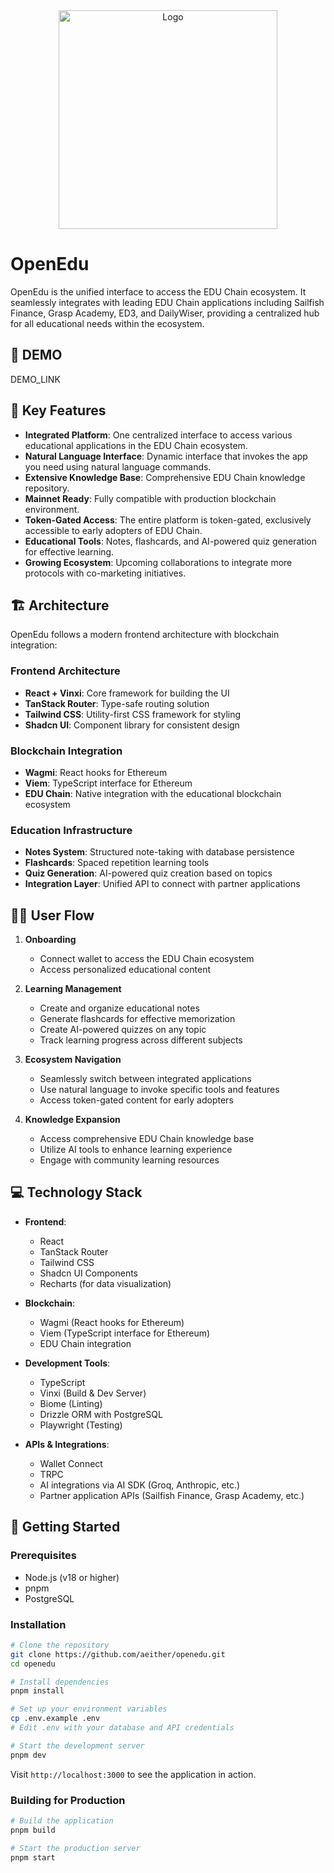 <div align="center">
    <img src="https://github.com/user-attachments/assets/aa4fac2b-a225-407a-b9f7-42318ed2719c" alt="Logo" width="350">
</div>


# OpenEdu

OpenEdu is the unified interface to access the EDU Chain ecosystem. It seamlessly integrates with leading EDU Chain applications including Sailfish Finance, Grasp Academy, ED3, and DailyWiser, providing a centralized hub for all educational needs within the ecosystem.

## 🏁 DEMO

DEMO_LINK

## 🌟 Key Features

- **Integrated Platform**: One centralized interface to access various educational applications in the EDU Chain ecosystem.
- **Natural Language Interface**: Dynamic interface that invokes the app you need using natural language commands.
- **Extensive Knowledge Base**: Comprehensive EDU Chain knowledge repository.
- **Mainnet Ready**: Fully compatible with production blockchain environment.
- **Token-Gated Access**: The entire platform is token-gated, exclusively accessible to early adopters of EDU Chain.
- **Educational Tools**: Notes, flashcards, and AI-powered quiz generation for effective learning.
- **Growing Ecosystem**: Upcoming collaborations to integrate more protocols with co-marketing initiatives.

## 🏗️ Architecture

OpenEdu follows a modern frontend architecture with blockchain integration:

### Frontend Architecture
- **React + Vinxi**: Core framework for building the UI
- **TanStack Router**: Type-safe routing solution
- **Tailwind CSS**: Utility-first CSS framework for styling
- **Shadcn UI**: Component library for consistent design

### Blockchain Integration
- **Wagmi**: React hooks for Ethereum
- **Viem**: TypeScript interface for Ethereum
- **EDU Chain**: Native integration with the educational blockchain ecosystem

### Education Infrastructure
- **Notes System**: Structured note-taking with database persistence
- **Flashcards**: Spaced repetition learning tools
- **Quiz Generation**: AI-powered quiz creation based on topics
- **Integration Layer**: Unified API to connect with partner applications

## 🚶‍♂️ User Flow

1. **Onboarding**
   - Connect wallet to access the EDU Chain ecosystem
   - Access personalized educational content

2. **Learning Management**
   - Create and organize educational notes
   - Generate flashcards for effective memorization
   - Create AI-powered quizzes on any topic
   - Track learning progress across different subjects

3. **Ecosystem Navigation**
   - Seamlessly switch between integrated applications
   - Use natural language to invoke specific tools and features
   - Access token-gated content for early adopters

4. **Knowledge Expansion**
   - Access comprehensive EDU Chain knowledge base
   - Utilize AI tools to enhance learning experience
   - Engage with community learning resources

## 💻 Technology Stack

- **Frontend**:
  - React
  - TanStack Router
  - Tailwind CSS
  - Shadcn UI Components
  - Recharts (for data visualization)

- **Blockchain**:
  - Wagmi (React hooks for Ethereum)
  - Viem (TypeScript interface for Ethereum)
  - EDU Chain integration

- **Development Tools**:
  - TypeScript
  - Vinxi (Build & Dev Server)
  - Biome (Linting)
  - Drizzle ORM with PostgreSQL
  - Playwright (Testing)

- **APIs & Integrations**:
  - Wallet Connect
  - TRPC
  - AI integrations via AI SDK (Groq, Anthropic, etc.)
  - Partner application APIs (Sailfish Finance, Grasp Academy, etc.)

## 🚀 Getting Started

### Prerequisites
- Node.js (v18 or higher)
- pnpm
- PostgreSQL

### Installation

```bash
# Clone the repository
git clone https://github.com/aeither/openedu.git
cd openedu

# Install dependencies
pnpm install

# Set up your environment variables
cp .env.example .env
# Edit .env with your database and API credentials

# Start the development server
pnpm dev
```

Visit `http://localhost:3000` to see the application in action.

### Building for Production

```bash
# Build the application
pnpm build

# Start the production server
pnpm start
```
